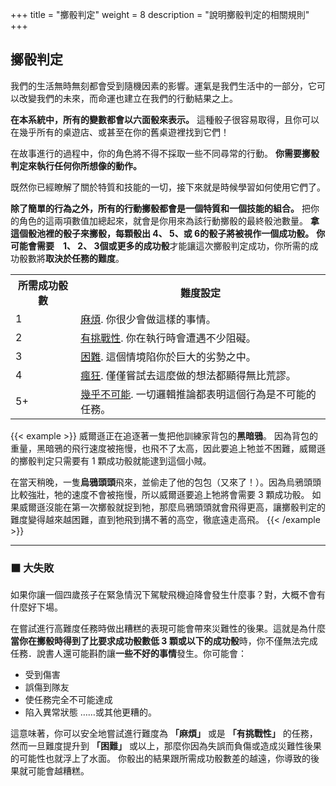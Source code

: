 +++
title = "擲骰判定"
weight = 8
description = "說明擲骰判定的相關規則"
+++

## 擲骰判定
我們的生活無時無刻都會受到隨機因素的影響。運氣是我們生活中的一部分，它可以改變我們的未來，而命運也建立在我們的行動結果之上。

**在本系統中，所有的變數都會以六面骰來表示。** 這種骰子很容易取得，且你可以在幾乎所有的桌遊店、或甚至在你的舊桌遊裡找到它們！

在故事進行的過程中，你的角色將不得不採取一些不同尋常的行動。
**你需要擲骰判定來執行任何你所想像的動作。**

既然你已經瞭解了關於特質和技能的一切，接下來就是時候學習如何使用它們了。

**除了簡單的行為之外，所有的行動擲骰都會是一個特質和一個技能的組合。** 把你的角色的這兩項數值加總起來，就會是你用來為該行動擲骰的最終骰池數量。
**拿這個骰池裡的骰子來擲骰，每顆骰出 4、 5、或 6的骰子將被視作一個成功骰。**
**你可能會需要　1、 2、 3個或更多的成功骰**才能讓這次擲骰判定成功，你所需的成功骰數將**取決於任務的難度**。

<table>
<tr><th> 所需成功骰數 </th><th> 難度設定 </th></tr>
<tr><td> 1 </td><td align="left"> <u>麻煩</u>. 你很少會做這樣的事情。 </td></tr>
<tr><td> 2 </td><td align="left"> <u>有挑戰性</u>. 你在執行時會遭遇不少阻礙。 </td></tr>
<tr><td> 3 </td><td align="left"> <u>困難</u>. 這個情境陷你於巨大的劣勢之中。 </td></tr>
<tr><td> 4 </td><td align="left"> <u>瘋狂</u>. 僅僅嘗試去這麼做的想法都顯得無比荒謬。 </td></tr>
<tr><td> 5+ </td><td align="left"> <u>幾乎不可能</u>. 一切邏輯推論都表明這個行為是不可能的任務。 </td></tr>
</table>

{{< example >}}
威爾遜正在追逐著一隻把他訓練家背包的**黑暗鴉**。
因為背包的重量，黑暗鴉的飛行速度被拖慢，也飛不了太高，因此要追上牠並不困難，威爾遜的擲骰判定只需要有 1 顆成功骰就能逮到這個小賊。

在當天稍晚，一隻**烏鴉頭頭**飛來，並偷走了他的包包（又來了！）。因為烏鴉頭頭比較強壯，牠的速度不會被拖慢，所以威爾遜要追上牠將會需要 3 顆成功骰。
如果威爾遜沒能在第一次擲骰就捉到牠，那麼烏鴉頭頭就會飛得更高，讓擲骰判定的難度變得越來越困難，直到牠飛到搆不著的高空，徹底遠走高飛。
{{< /example >}}


---
### ⬛ 大失敗

如果你讓一個四歲孩子在緊急情況下駕駛飛機迫降會發生什麼事？對，大概不會有什麼好下場。

在嘗試進行高難度任務時做出糟糕的表現可能會帶來災難性的後果。這就是為什麼**當你在擲骰時得到了比要求成功骰數低 3 顆或以下的成功骰**時，你不僅無法完成任務．說書人還可能斟酌讓**一些不好的事情**發生。你可能會：
* 受到傷害
* 誤傷到隊友
* 使任務完全不可能達成
* 陷入異常狀態
 ……或其他更糟的。

這意味著，你可以安全地嘗試進行難度為 **「麻煩」** 或是 **「有挑戰性」** 的任務，然而一旦難度提升到 **「困難」** 或以上，那麼你因為失誤而負傷或造成災難性後果的可能性也就浮上了水面。
你骰出的結果跟所需成功骰數差的越遠，你導致的後果就可能會越糟糕。
